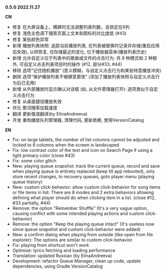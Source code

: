 **0.5.0 2022.11.27**

**CN**
- 修复 在大屏设备上，横屏时无法调整列表列数，且锁定在6列
- 修复 浅色主色调下搜索页面上文本和图标的对比度低 (#43)
- 修复 某些颜色异常
- 新增 播放列表快照: 追踪当前播放列表, 在列表被替换时记录并存储(重启应用后失效), 以供恢复, 仅存储最近的变化, 位于播放器菜单(播放列表历史)
- 新增 允许自定义位于列表中的歌曲或文件的点击行为: 共 8 种模式和 2 种额外, 可自定义点击列表项目时的操作 (#12, 部分#33, #44)
- 移除 选项“记住随机播放” (意义模糊，与自定义点击行为和某些特意播放冲突)
- 删除 选项“保护播放列表不被肆意更改” (添加了播放列表快照与自定义点击行为后已无用)
- 新增 从外部播放时显示确认对话框 (如, 从文件管理器打开): 选项类似于自定义点击行为
- 修复 从桌面捷径播放失效
- 优化 歌词搜索加载速度
- 翻译 更新俄语翻译(by ElinaAndreeva)
- 开发 重构播放队列管理器, 清理代码, 更新依赖, 使用VersionCatalog

**EN**
- Fix: on large tablets, the number of list columns cannot be adjusted and locked to 6 columns when the screen is landscaped
- Fix: low contrast color of the text and icon on Search Page if using a light primary color (close #43)
- Fix: some color glitch
- New: playing queue snapshot: track the current queue, record and save when playing queue is entirety replaced (keep till app rebooted), only store recent changes, to recovery queues, goto player menu (playing queue history)
- New: custom click-behavior: allow custom click-behavior for song items or file items in list: There are 8 modes and 2 extra behaviors allowing defining what player should do when clicking item in a list.  (close #12, #33 partially, #44)
- Remove: the option "Remember Shuffle" (It's a very vague option, causing conflict with some intended playing actions and custom click-behavior)
- Remove: the option "Keep the playing queue intact" (It's useless now since queue snapshot and custom click-behavior were added)
- New: a confirm dialog when playing from outside (like open from file explorer): The options are similar to custom click-behavior.
- Fix: playing from shortcut won't work
- Optimise: lyrics fetching and loading performance
- Translation: updated Russian (by ElinaAndreeva)
- Development: refactor Queue Manager, clean up code, update dependencies, using Gradle VersionCatalog